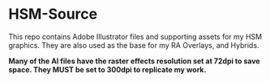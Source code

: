 # HSM-Source

This repo contains Adobe Illustrator files and supporting assets for my HSM graphics. They are also used as the base for my RA Overlays, and Hybrids.

**Many of the AI files have the raster effects resolution set at 72dpi to save space. They MUST be set to 300dpi to replicate my work.**
